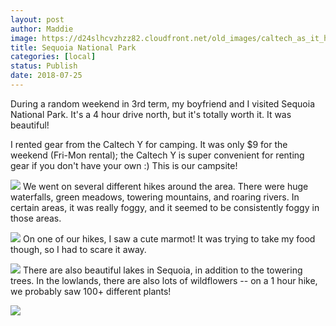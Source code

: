 ```yaml
---
layout: post
author: Maddie
image: https://d24slhcvzhzz82.cloudfront.net/old_images/caltech_as_it_happens/6a0105349b8251970b022ad35554a5200c.jpg
title: Sequoia National Park
categories: [local]
status: Publish
date: 2018-07-25
---
```


During a random weekend in 3rd term, my boyfriend and I visited Sequoia National Park. It's a 4 hour drive north, but it's totally worth it. It was beautiful!

I rented gear from the Caltech Y for camping. It was only $9 for the weekend (Fri-Mon rental); the Caltech Y is super convenient for renting gear if you don't have your own :)
This is our campsite!


![](https://d24slhcvzhzz82.cloudfront.net/old_images/caltech_as_it_happens/6a0105349b8251970b022ad35554b9200c.jpg)
We went on several different hikes around the area. There were huge waterfalls, green meadows, towering mountains, and roaring rivers. In certain areas, it was really foggy, and it seemed to be consistently foggy in those areas.


![](https://d24slhcvzhzz82.cloudfront.net/old_images/caltech_as_it_happens/6a0105349b8251970b022ad35554b0200c.jpg)
On one of our hikes, I saw a cute marmot! It was trying to take my food though, so I had to scare it away.


![](https://d24slhcvzhzz82.cloudfront.net/old_images/caltech_as_it_happens/6a0105349b8251970b022ad355549a200c.jpg)
There are also beautiful lakes in Sequoia, in addition to the towering trees. In the lowlands, there are also lots of wildflowers -- on a 1 hour hike, we probably saw 100+ different plants!


![](https://d24slhcvzhzz82.cloudfront.net/old_images/caltech_as_it_happens/6a0105349b8251970b022ad35554a9200c.jpg)
